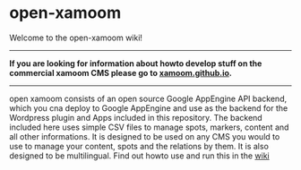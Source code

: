 open-xamoom
================
Welcome to the open-xamoom wiki!


***
**If you are looking for information about howto develop stuff on the commercial xamoom CMS please go to [xamoom.github.io](http://xamoom.github.io).**
***

open xamoom consists of an open source Google AppEngine API backend, which you cna deploy to Google AppEngine and use as the backend for the Wordpress plugin and Apps included in this repository. The backend included here uses simple CSV files to manage spots, markers, content and all other informations. It is designed to be used on any CMS you would to use to manage your content, spots and the relations by them. It is also designed to be multilingual.
Find out howto use and run this in the [wiki](https://github.com/xamoom/open-xamoom/wiki)
